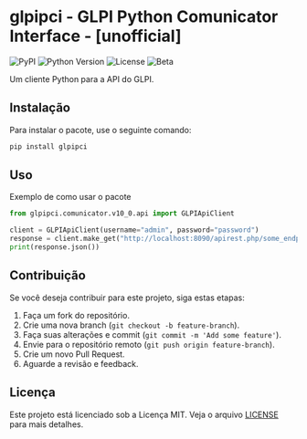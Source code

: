 
# glpipci - GLPI Python Comunicator Interface - [unofficial]


![PyPI](https://img.shields.io/pypi/v/glpipci) ![Python Version](https://img.shields.io/pypi/pyversions/glpipci) ![License](https://img.shields.io/pypi/l/glpipci) ![Beta](https://img.shields.io/badge/status-beta-yellow)

Um cliente Python para a API do GLPI.

## Instalação

Para instalar o pacote, use o seguinte comando:

```bash
pip install glpipci
```

## Uso

Exemplo de como usar o pacote

```python
from glpipci.comunicator.v10_0.api import GLPIApiClient

client = GLPIApiClient(username="admin", password="password")
response = client.make_get("http://localhost:8090/apirest.php/some_endpoint")
print(response.json())
```

## Contribuição
Se você deseja contribuir para este projeto, siga estas etapas:

1. Faça um fork do repositório.
2. Crie uma nova branch (`git checkout -b feature-branch`).
3. Faça suas alterações e commit (`git commit -m 'Add some feature'`).
4. Envie para o repositório remoto (`git push origin feature-branch`).
5. Crie um novo Pull Request.
6. Aguarde a revisão e feedback.


## Licença
Este projeto está licenciado sob a Licença MIT. Veja o arquivo [LICENSE](LICENSE.txt) para mais detalhes.
